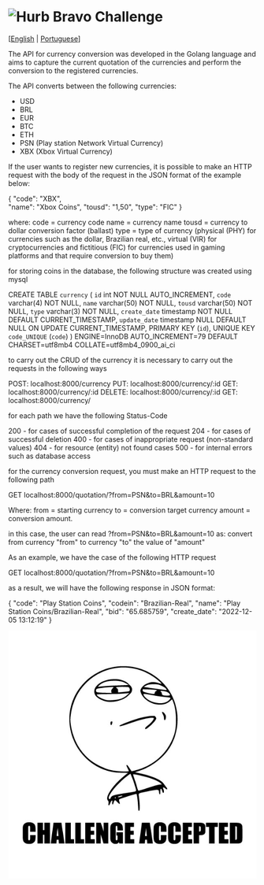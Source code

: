 # <img src="https://avatars1.githubusercontent.com/u/7063040?v=4&s=200.jpg" alt="Hurb" width="24" /> Bravo Challenge

[[English](README.md) | [Portuguese](README.pt.md)]

The API for currency conversion was developed in the Golang language and aims to capture the current quotation of the currencies and perform the conversion to the registered currencies.

 The API converts between the following currencies:

- USD
- BRL
- EUR
- BTC
- ETH
- PSN (Play station Network Virtual Currency)
- XBX (Xbox Virtual Currency)

If the user wants to register new currencies, it is possible to make an HTTP request with the body of the request in the JSON format of the example below:


{
    "code": "XBX",  
    "name": "Xbox Coins",
    "tousd": "1,50",
    "type": "FIC"
}

where:
code = currency code
name = currency name
tousd = currency to dollar conversion factor (ballast)
type = type of currency (physical (PHY) for currencies such as the dollar, Brazilian real, etc., virtual (VIR) for cryptocurrencies and fictitious (FIC) for currencies used in gaming platforms and that require conversion to buy them)

for storing coins in the database, the following structure was created using mysql

CREATE TABLE `currency` (
  `id` int NOT NULL AUTO_INCREMENT,
  `code` varchar(4) NOT NULL,
  `name` varchar(50) NOT NULL,
  `tousd` varchar(50) NOT NULL,
  `type` varchar(3) NOT NULL,
  `create_date` timestamp NOT NULL DEFAULT CURRENT_TIMESTAMP,
  `update_date` timestamp NULL DEFAULT NULL ON UPDATE CURRENT_TIMESTAMP,
  PRIMARY KEY (`id`),
  UNIQUE KEY `code_UNIQUE` (`code`)
) ENGINE=InnoDB AUTO_INCREMENT=79 DEFAULT CHARSET=utf8mb4 COLLATE=utf8mb4_0900_ai_ci

to carry out the CRUD of the currency it is necessary to carry out the requests in the following ways

POST: localhost:8000/currency
PUT: localhost:8000/currency/:id
GET: localhost:8000/currency/:id
DELETE: localhost:8000/currency/:id
GET: localhost:8000/currency/

for each path we have the following Status-Code

200 - for cases of successful completion of the request
204 - for cases of successful deletion
400 - for cases of inappropriate request (non-standard values)
404 - for resource (entity) not found cases
500 - for internal errors such as database access

for the currency conversion request, you must make an HTTP request to the following path

GET localhost:8000/quotation/?from=PSN&to=BRL&amount=10

Where:
from = starting currency
to = conversion target currency
amount = conversion amount.

in this case, the user can read ?from=PSN&to=BRL&amount=10 as:
convert from currency "from" to currency "to" the value of "amount"

As an example, we have the case of the following HTTP request

GET localhost:8000/quotation/?from=PSN&to=BRL&amount=10

as a result, we will have the following response in JSON format:

{
    "code": "Play Station Coins",
    "codein": "Brazilian-Real",
    "name": "Play Station Coins/Brazilian-Real",
    "bid": "65.685759",
    "create_date": "2022-12-05 13:12:19"
}

<p align="center">
  <img src="ca.jpg" alt="Challange accepted" />
</p>
